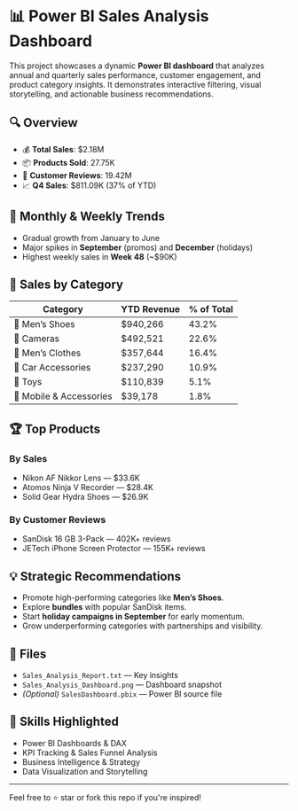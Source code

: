 # 📊 Power BI Sales Analysis Dashboard

This project showcases a dynamic **Power BI dashboard** that analyzes annual and quarterly sales performance, customer engagement, and product category insights. It demonstrates interactive filtering, visual storytelling, and actionable business recommendations.

## 🔍 Overview
- 💰 **Total Sales**: $2.18M  
- 📦 **Products Sold**: 27.75K  
- 📝 **Customer Reviews**: 19.42M  
- 📈 **Q4 Sales**: $811.09K (37% of YTD)

## 📅 Monthly & Weekly Trends
- Gradual growth from January to June
- Major spikes in **September** (promos) and **December** (holidays)
- Highest weekly sales in **Week 48** (~$90K)

## 📂 Sales by Category
| Category             | YTD Revenue | % of Total |
|----------------------|-------------|------------|
| 👞 Men’s Shoes        | $940,266    | 43.2%      |
| 📸 Cameras            | $492,521    | 22.6%      |
| 👔 Men’s Clothes      | $357,644    | 16.4%      |
| 🚗 Car Accessories    | $237,290    | 10.9%      |
| 🧸 Toys               | $110,839    | 5.1%       |
| 📱 Mobile & Accessories | $39,178     | 1.8%       |

## 🏆 Top Products
### By Sales
- Nikon AF Nikkor Lens — $33.6K
- Atomos Ninja V Recorder — $28.4K
- Solid Gear Hydra Shoes — $26.9K

### By Customer Reviews
- SanDisk 16 GB 3-Pack — 402K+ reviews
- JETech iPhone Screen Protector — 155K+ reviews

## 💡 Strategic Recommendations
- Promote high-performing categories like **Men’s Shoes**.
- Explore **bundles** with popular SanDisk items.
- Start **holiday campaigns in September** for early momentum.
- Grow underperforming categories with partnerships and visibility.

## 📁 Files
- `Sales_Analysis_Report.txt` — Key insights
- `Sales_Analysis_Dashboard.png` — Dashboard snapshot
- *(Optional)* `SalesDashboard.pbix` — Power BI source file

## 💼 Skills Highlighted
- Power BI Dashboards & DAX
- KPI Tracking & Sales Funnel Analysis
- Business Intelligence & Strategy
- Data Visualization and Storytelling

---

Feel free to ⭐ star or fork this repo if you're inspired!
